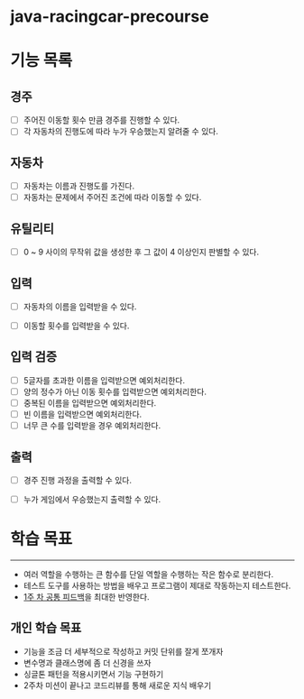 # java-racingcar-precourse

# 기능 목록

## 경주
- [ ] 주어진 이동할 횟수 만큼 경주를 진행할 수 있다.
- [ ] 각 자동차의 진행도에 따라 누가 우승했는지 알려줄 수 있다.

## 자동차
- [ ] 자동차는 이름과 진행도를 가진다.
- [ ] 자동차는 문제에서 주어진 조건에 따라 이동할 수 있다.

## 유틸리티
- [ ] 0 ~ 9 사이의 무작위 값을 생성한 후 그 값이 4 이상인지 판별할 수 있다.


## 입력
- [ ] 자동차의 이름을 입력받을 수 있다.
- [ ] 이동할 횟수를 입력받을 수 있다.


## 입력 검증
- [ ] 5글자를 초과한 이름을 입력받으면 예외처리한다.
- [ ] 양의 정수가 아닌 이동 횟수를 입력받으면 예외처리한다.
- [ ] 중복된 이름을 입력받으면 예외처리한다.
- [ ] 빈 이름을 입력받으면 예외처리한다.
- [ ] 너무 큰 수를 입력받을 경우 예외처리한다.

## 출력
- [ ] 경주 진행 과정을 출력할 수 있다.
- [ ] 누가 게임에서 우승했는지 출력할 수 있다.


# 학습 목표

---

- 여러 역할을 수행하는 큰 함수를 단일 역할을 수행하는 작은 함수로 분리한다.
- 테스트 도구를 사용하는 방법을 배우고 프로그램이 제대로 작동하는지 테스트한다.
- [1주 차 공통 피드백](https://docs.google.com/document/d/1MdiqBV5nhSfFB96-p5LlKrGM8uLopXslh1vEzwxR9Bo/edit?tab=t.0)을 최대한 반영한다.



## 개인 학습 목표

- 기능을 조금 더 세부적으로 작성하고 커밋 단위를 잘게 쪼개자
- 변수명과 클래스명에 좀 더 신경을 쓰자
- 싱글톤 패턴을 적용시키면서 기능 구현하기
- 2주차 미션이 끝나고 코드리뷰를 통해 새로운 지식 배우기
